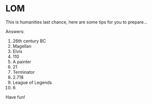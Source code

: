 # LOM
This is humanities last chance, here are some tips for you to prepare...

Answers:
1. 26th century BC
2. Magellan
3. Elvis
4. 110
5. A painter
6. 21
7. Terminator
8. 2.718
9. League of Legends
10. 6

Have fun!
